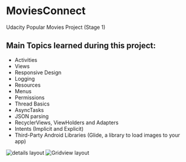 # MoviesConnect
Udacity Popular Movies Project (Stage 1)

## Main Topics learned during this project:

* Activities
* Views
* Responsive Design
* Logging
* Resources
* Menus
* Permissions
* Thread Basics
* AsyncTasks
* JSON parsing
* RecyclerViews, ViewHolders and Adapters
* Intents (Implicit and Explicit)
* Third-Party Android Libraries (Glide, a library to load images to your app)

![details layout](MoviesConnect/app/src/detailslayout.png "details layout")
![Gridview layout](MoviesConnect/app/src/gridlayout.png "Gridview layout")
